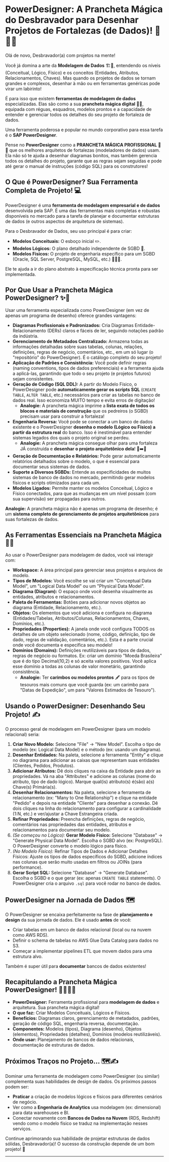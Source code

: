 # PowerDesigner: A Prancheta Mágica do Desbravador para Desenhar Projetos de Fortalezas (de Dados)! 📐✨🏰

Olá de novo, Desbravador(a) com projetos na mente!

Você já domina a arte da **Modelagem de Dados** 🏗️📝, entendendo os níveis (Conceitual, Lógico, Físico) e os conceitos (Entidades, Atributos, Relacionamentos, Chaves). Mas quando os projetos de dados se tornam grandes e complexos, desenhar à mão ou em ferramentas genéricas pode virar um labirinto!

É para isso que existem **ferramentas de modelagem de dados** especializadas. Elas são como a sua **prancheta mágica digital** 📐✨, equipada com réguas, esquadros, modelos prontos e a capacidade de entender e gerenciar todos os detalhes do seu projeto de fortaleza de dados.

Uma ferramenta poderosa e popular no mundo corporativo para essa tarefa é o **SAP PowerDesigner**.

Pense no **PowerDesigner** como a **PRANCHETA MÁGICA PROFISSIONAL** 📐✨ que os melhores arquitetos de fortalezas (modeladores de dados) usam. Ela não só te ajuda a desenhar diagramas bonitos, mas também gerencia todos os detalhes do projeto, garante que as regras sejam seguidas e pode até gerar o manual de instruções (código SQL) para os construtores!

## O Que é PowerDesigner? Sua Ferramenta Completa de Projeto! 💻

PowerDesigner é uma **ferramenta de modelagem empresarial e de dados** desenvolvida pela SAP. É uma das ferramentas mais completas e robustas disponíveis no mercado para a tarefa de planejar e documentar estruturas de dados (e outros aspectos de arquitetura de sistemas).

Para o Desbravador de Dados, seu uso principal é para criar:

* **Modelos Conceituais:** O esboço inicial ✏️.
* **Modelos Lógicos:** O plano detalhado independente de SGBD 📏.
* **Modelos Físicos:** O projeto de engenharia específico para um SGBD (Oracle, SQL Server, PostgreSQL, MySQL, etc.) 📐👷‍♂️.

Ele te ajuda a ir do plano abstrato à especificação técnica pronta para ser implementada.

## Por Que Usar a Prancheta Mágica PowerDesigner? ✨📐

Usar uma ferramenta especializada como PowerDesigner (em vez de apenas um programa de desenho) oferece grandes vantagens:

* **Diagramas Profissionais e Padronizados:** Cria Diagramas Entidade-Relacionamento (DERs) claros e fáceis de ler, seguindo notações padrão da indústria.
* **Gerenciamento de Metadados Centralizado:** Armazena todas as informações detalhadas sobre suas tabelas, colunas, relações, definições, regras de negócio, comentários, etc., em um só lugar (o "repositório" do PowerDesigner). É o catálogo completo do seu projeto!
* **Aplicação de Padrões e Consistência:** Você pode definir regras (naming conventions, tipos de dados preferenciais) e a ferramenta ajuda a aplicá-las, garantindo que todo o seu projeto (e projetos futuros) sejam consistentes.
* **Geração de Código (SQL DDL):** A partir do Modelo Físico, o PowerDesigner pode **automaticamente gerar os scripts SQL** (`CREATE TABLE`, `ALTER TABLE`, etc.) necessários para criar as tabelas no banco de dados real. Isso economiza MUITO tempo e evita erros de digitação!
    * **Analogie:** A prancheta mágica imprime a **lista exata de todos os blocos e materiais de construção** que os pedreiros (o SGBD) precisam usar para construir a fortaleza!
* **Engenharia Reversa:** Você pode se conectar a um banco de dados existente e o PowerDesigner **desenha o modelo (Lógico ou Físico) a partir da estrutura real** do banco. Isso é inestimável para entender sistemas legados dos quais o projeto original se perdeu.
    * **Analogie:** A prancheta mágica consegue olhar para uma fortaleza JÁ construída e **desenhar o projeto arquitetônico dela**! 🏰➡️📝
* **Geração de Documentação e Relatórios:** Pode gerar automaticamente relatórios detalhados sobre o modelo, o que é essencial para documentar seus sistemas de dados.
* **Suporte a Diversos SGBDs:** Entende as especificidades de muitos sistemas de banco de dados no mercado, permitindo gerar modelos físicos e scripts otimizados para cada um.
* **Modelos Ligados:** Permite manter os modelos Conceitual, Lógico e Físico conectados, para que as mudanças em um nível possam (com sua supervisão) ser propagadas para outros.

**Analogie:** A prancheta mágica não é apenas um programa de desenho; é um **sistema completo de gerenciamento de projetos arquitetônicos** para suas fortalezas de dados.

## As Ferramentas Essenciais na Prancheta Mágica 📐✨

Ao usar o PowerDesigner para modelagem de dados, você vai interagir com:

* **Workspace:** A área principal para gerenciar seus projetos e arquivos de modelo.
* **Tipos de Modelos:** Você escolhe se vai criar um "Conceptual Data Model", um "Logical Data Model" ou um "Physical Data Model".
* **Diagrama (Diagram):** O espaço onde você desenha visualmente as entidades, atributos e relacionamentos.
* **Paleta de Ferramentas:** Botões para adicionar novos objetos ao diagrama (Entidade, Relacionamento, etc.).
* **Objetos:** Os elementos que você adiciona e configura no diagrama (Entidades/Tabelas, Atributos/Colunas, Relacionamentos, Chaves, Domínios, etc.).
* **Propriedades (Properties):** A janela onde você configura TODOS os detalhes de um objeto selecionado (nome, código, definição, tipo de dado, regras de validação, comentários, etc.). Esta é a parte crucial onde você documenta e especifica seu modelo!
* **Domínios (Domains):** Definições reutilizáveis para tipos de dados, regras de negócio ou formatos. Ex: criar um domínio "Moeda Brasileira" que é do tipo Decimal(10,2) e só aceita valores positivos. Você aplica esse domínio a todas as colunas de valor monetário, garantindo consistência.
    * **Analogie:** Ter **carimbos ou modelos prontos** 🖋️ para os tipos de tesouros mais comuns que você guarda (ex: um carimbo para "Datas de Expedição", um para "Valores Estimados de Tesouro").

## Usando o PowerDesigner: Desenhando Seu Projeto! ✍️

O processo geral de modelagem em PowerDesigner (para um modelo relacional) seria:

1.  **Criar Novo Modelo:** Selecione "File" -> "New Model". Escolha o tipo de modelo (ex: Logical Data Model) e o método (ex: usando um diagrama).
2.  **Desenhar Entidades:** Na paleta, selecione a ferramenta "Entity" e clique no diagrama para adicionar as caixas que representam suas entidades (Clientes, Pedidos, Produtos).
3.  **Adicionar Atributos:** Dê dois cliques na caixa da Entidade para abrir as propriedades. Vá na aba "Attributes" e adicione as colunas (nome do atributo, tipo de dado lógico). Marque qual(is) atributo(s) é(são) a(s) Chave(s) Primária(s).
4.  **Desenhar Relacionamentos:** Na paleta, selecione a ferramenta de relacionamento (ex: "Many to One Relationship") e clique na entidade "Pedido" e depois na entidade "Cliente" para desenhar a conexão. Dê dois cliques na linha do relacionamento para configurar a cardinalidade (1:N, etc.) e ver/ajustar a Chave Estrangeira criada.
5.  **Refinar Propriedades:** Preencha definições, regras de negócio, comentários nas propriedades das entidades, atributos e relacionamentos para documentar seu modelo.
6.  *(Se começou no Lógico):* **Gerar Modelo Físico:** Selecione "Database" -> "Generate Physical Data Model". Escolha o SGBD alvo (ex: PostgreSQL). O PowerDesigner converte o modelo lógico para físico.
7.  *(No Modelo Físico):* Refinar Tipos de Dados e Adicionar Detalhes Físicos: Ajuste os tipos de dados específicos do SGBD, adicione índices nas colunas que serão muito usadas em filtros ou JOINs (para performance).
8.  **Gerar Script SQL:** Selecione "Database" -> "Generate Database". Escolha o SGBD e o que gerar (ex: apenas `CREATE TABLE` statements). O PowerDesigner cria o arquivo `.sql` para você rodar no banco de dados.

## PowerDesigner na Jornada de Dados 🗺️

O PowerDesigner se encaixa perfeitamente na fase de **planejamento e design** da sua jornada de dados. Ele é usado **antes** de você:

* Criar tabelas em um banco de dados relacional (local ou na nuvem como AWS RDS).
* Definir o schema de tabelas no AWS Glue Data Catalog para dados no S3.
* Começar a implementar pipelines ETL que movem dados para uma estrutura alvo.

Também é super útil para **documentar** bancos de dados existentes!

## Recapitulando a Prancheta Mágica PowerDesigner! 🧠📐✨🏰

* **PowerDesigner:** Ferramenta profissional para **modelagem de dados** e arquitetura. Sua prancheta mágica digital!
* **O que faz:** Criar Modelos Conceituais, Lógicos e Físicos.
* **Benefícios:** Diagramas claros, gerenciamento de metadados, padrões, geração de código SQL, engenharia reversa, documentação.
* **Componentes:** Modelos (tipos), Diagrama (desenho), Objetos (elementos), Propriedades (detalhes), Domínios (modelos reutilizáveis).
* **Onde usar:** Planejamento de bancos de dados relacionais, documentação de estruturas de dados.

## Próximos Traços no Projeto... 🗺️✍️

Dominar uma ferramenta de modelagem como PowerDesigner (ou similar) complementa suas habilidades de design de dados. Os próximos passos podem ser:

* **Praticar** a criação de modelos lógicos e físicos para diferentes cenários de negócio.
* Ver como a **Engenharia de Analytics** usa modelagem (ex: dimensional) para data warehouses e BI.
* Conectar novamente com **Bancos de Dados na Nuvem** (RDS, Redshift) vendo como o modelo físico se traduz na implementação nesses serviços.

Continue aprimorando sua habilidade de projetar estruturas de dados sólidas, Desbravador(a)! O sucesso da construção depende de um bom projeto! 💪

---
